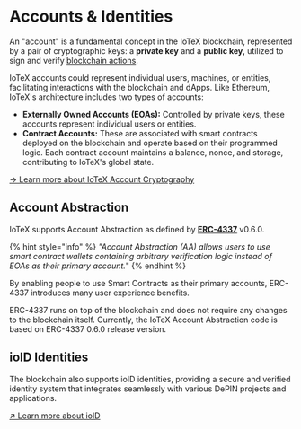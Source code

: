 # Accounts & Identities

An "account" is a fundamental concept in the IoTeX blockchain, represented by a pair of cryptographic keys: a **private key** and a **public key,** utilized to sign and verify [blockchain actions](blockchain-actions.md).&#x20;

IoTeX accounts could represent individual users, machines, or entities, facilitating interactions with the blockchain and dApps. Like Ethereum, IoTeX's architecture includes two types of accounts:

* **Externally Owned Accounts (EOAs):** Controlled by private keys, these accounts represent individual users or entities.
* **Contract Accounts:** These are associated with smart contracts deployed on the blockchain and operate based on their programmed logic. Each contract account maintains a balance, nonce, and storage, contributing to IoTeX's global state.

[-> Learn more about IoTeX Account Cryptography](broken-reference)

## Account Abstraction

IoTeX supports Account Abstraction as defined by  [**ERC-4337**](https://eips.ethereum.org/EIPS/eip-4337) v0.6.0.

{% hint style="info" %}
_"Account Abstraction (AA)_ _allows users to use smart contract wallets containing arbitrary verification logic instead of EOAs as their primary account._"&#x20;
{% endhint %}

By enabling people to use Smart Contracts as their primary accounts, ERC-4337 introduces many user experience benefits.

ERC-4337 runs on top of the blockchain and does not require any changes to the blockchain itself. Currently, the IoTeX Account Abstraction code is based on ERC-4337 0.6.0 release version.

## ioID Identities

The blockchain also supports ioID identities, providing a secure and verified identity system that integrates seamlessly with various DePIN projects and applications.

[↗ Learn more about ioID](../../ioid-depin-identities-v1/)
